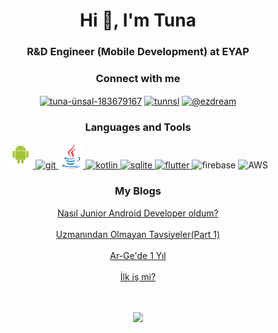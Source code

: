 <h1 align="center">Hi 👋, I'm Tuna</h1>
<h3 align="center">R&D Engineer (Mobile Development) at EYAP</h3>


<h3 align="center">Connect with me</h3>


<p align="center">
<a href="https://linkedin.com/in/tuna-ünsal-183679167" target="blank"><img align="center" src="https://raw.githubusercontent.com/rahuldkjain/github-profile-readme-generator/master/src/images/icons/Social/linked-in-alt.svg" alt="tuna-ünsal-183679167" height="30" width="40" /></a>
<a href="https://instagram.com/tunnsl" target="blank"><img align="center" src="https://raw.githubusercontent.com/rahuldkjain/github-profile-readme-generator/master/src/images/icons/Social/instagram.svg" alt="tunnsl" height="30" width="40" /></a>
<a href="https://medium.com/@ezdream" target="blank"><img align="center" src="https://raw.githubusercontent.com/rahuldkjain/github-profile-readme-generator/master/src/images/icons/Social/medium.svg" alt="@ezdream" height="30" width="40" /></a>
</p>

<h3 align="center">Languages and Tools</h3>
<p align="center"> <a href="https://developer.android.com" target="_blank"> <img src="https://raw.githubusercontent.com/devicons/devicon/master/icons/android/android-original-wordmark.svg" alt="android" width="40" height="40"/> </a> <a href="https://git-scm.com/" target="_blank"> <img src="https://www.vectorlogo.zone/logos/git-scm/git-scm-icon.svg" alt="git" width="40" height="40"/> </a> <a href="https://www.java.com" target="_blank"> <img src="https://raw.githubusercontent.com/devicons/devicon/master/icons/java/java-original.svg" alt="java" width="40" height="40"/> </a> <a href="https://kotlinlang.org" target="_blank"> <img src="https://www.vectorlogo.zone/logos/kotlinlang/kotlinlang-icon.svg" alt="kotlin" width="40" height="40"/> </a> <a href="https://www.sqlite.org/" target="_blank"> <img src="https://www.vectorlogo.zone/logos/sqlite/sqlite-icon.svg" alt="sqlite" width="40" height="40"/>  <img src="https://cdn.icon-icons.com/icons2/2107/PNG/512/file_type_flutter_icon_130599.png" alt="flutter" width="40" height="40"/> </a>
<img src=https://user-images.githubusercontent.com/50106187/146266884-a62f878b-91d6-4043-815a-69f33fe2c374.png alt="firebase" width="40" height="40"/> </a>
<img src="https://download.logo.wine/logo/Amazon_Web_Services/Amazon_Web_Services-Logo.wine.png" alt="AWS" width="60" height="50"/> </a></p>



<h3 align="center">My Blogs</h3>

<div align="center">
   <a align="center" href="https://ezdream.medium.com/nas%C4%B1l-junior-android-developer-oldum-45d0e8f44bb7">Nasıl Junior Android Developer oldum?</a>
    <br></br>
    <a align="center" href="https://ezdream.medium.com/uzman%C4%B1ndan-olmayan-tavsiyeler-part-1-29f9813d8e6a">Uzmanından Olmayan Tavsiyeler(Part 1)</a>
    <br></br>
    <a align="center" href="https://ezdream.medium.com/ar-ge-de-1-y%C4%B1l-3a654b31c1b6">Ar-Ge'de 1 Yıl</a>
    <br></br>
    <a align="center" href="https://ezdream.medium.com/i%CC%87lk-i%C5%9F-mi-cb5aaf40f3cd">İlk iş mi?</a>
</div>
<br></br>
<p align = "center">
    <img src='https://user-images.githubusercontent.com/50106187/174619192-4379af8f-a7b1-4c20-a47c-9cc89555e2ee.gif' height='180'>
</div>

   


